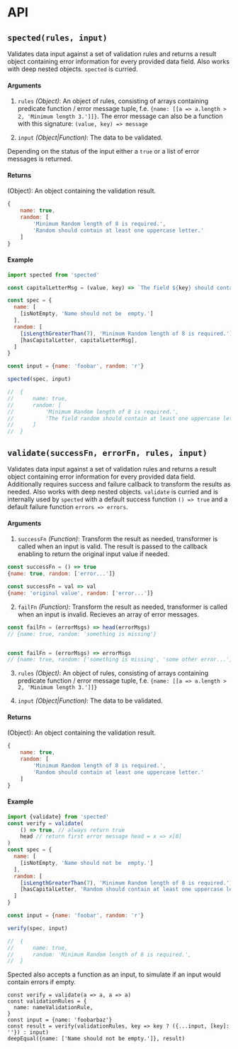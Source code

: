 # API

## `spected(rules, input)`

Validates data input against a set of validation rules and returns a result object containing error information for every provided data field.
Also works with deep nested objects. `spected` is curried.

#### Arguments

1. `rules` *(Object)*: An object of rules, consisting of arrays containing predicate function / error message tuple, f.e. `{name: [[a => a.length > 2, 'Minimum length 3.']]}`.
The error message can also be a function with this signature: `(value, key) => message`

2. `input` *(Object|Function)*: The data to be validated.

Depending on the status of the input either a `true` or a list of error messages is returned.

#### Returns
(Object): An object containing the validation result.

```js
{
    name: true,
    random: [
        'Minimum Random length of 8 is required.',
        'Random should contain at least one uppercase letter.'
    ]
}
```

#### Example

```js
import spected from 'spected'

const capitalLetterMsg = (value, key) => `The field ${key} should contain at least one uppercase letter. '${value}' is missing an uppercase letter.`

const spec = {
  name: [
    [isNotEmpty, 'Name should not be  empty.']
  ],
  random: [
    [isLengthGreaterThan(7), 'Minimum Random length of 8 is required.'],
    [hasCapitalLetter, capitalLetterMsg],
  ]
}

const input = {name: 'foobar', random: 'r'}

spected(spec, input)

//  {
//      name: true,
//      random: [
//          'Minimum Random length of 8 is required.',
//          'The field random should contain at least one uppercase letter. 'r' is missing an uppercase letter.'
//      ]
//  }


```

## `validate(successFn, errorFn, rules, input)`

Validates data input against a set of validation rules and returns a result object containing error information for every provided data field.
Additionally requires success and failure callback to transform the results as needed.
Also works with deep nested objects. `validate` is curried and is internally used by `spected`
with a default success function `() => true` and a default failure function `errors => errors`.

#### Arguments

1. `successFn` *(Function)*: Transform the result as needed, transformer is called when an input is valid.
The result is passed to the callback enabling to return the original input value if needed.

```js
const successFn = () => true
{name: true, random: ['error...']}

const successFn = val => val
{name: 'original value', random: ['error...']}
```

2. `failFn` *(Function)*: Transform the result as needed, transformer is called when an input is invalid. Recieves an array of error messages.

```js
const failFn = (errorMsgs) => head(errorMsgs)
// {name: true, random: 'something is missing'}


const failFn = (errorMsgs) => errorMsgs
// {name: true, random: ['something is missing', 'some other error...']}

```

3. `rules` *(Object)*: An object of rules, consisting of arrays containing predicate function / error message tuple, f.e. `{name: [[a => a.length > 2, 'Minimum length 3.']]}`

4. `input` *(Object|Function)*: The data to be validated.


#### Returns
(Object): An object containing the validation result.

```js
{
    name: true,
    random: [
        'Minimum Random length of 8 is required.',
        'Random should contain at least one uppercase letter.'
    ]
}
```

#### Example

```js
import {validate} from 'spected'
const verify = validate(
    () => true, // always return true
    head // return first error message head = x => x[0]   
)
const spec = {
  name: [
    [isNotEmpty, 'Name should not be  empty.']
  ],
  random: [
    [isLengthGreaterThan(7), 'Minimum Random length of 8 is required.'],
    [hasCapitalLetter, 'Random should contain at least one uppercase letter.'],
  ]
}

const input = {name: 'foobar', random: 'r'}

verify(spec, input)

//  {
//      name: true,
//      random: 'Minimum Random length of 8 is required.',
//  }


```

Spected also accepts a function as an input, to simulate if an input would contain errors if empty.

```
const verify = validate(a => a, a => a)
const validationRules = {
  name: nameValidationRule,
}
const input = {name: 'foobarbaz'}
const result = verify(validationRules, key => key ? ({...input, [key]: ''}) : input)
deepEqual({name: ['Name should not be empty.']}, result)

```
